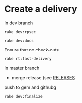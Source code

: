 # Create a delivery

In dev branch

	rake dev:rpsec

	rake dev:docs


Ensure that no check-outs

	rake rt:fast-delivery


In master branch

* merge release (see [RELEASES](RELEASES.md)


push to gem and githubg

	rake dev:finalize




	
